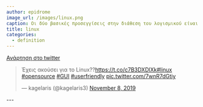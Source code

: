 ```yaml
---
author: epidrome
image_url: /images/linux.png
caption: Οι δύο βασικές προσεγγίσεις στην διάθεση του λογισμικού είναι αυτή του ανοικτού (π.χ., Linux) και του κλειστού κώδικα (π.χ., Microsoft Windows), οι οποίες εμφανίζονται ως αντίπαλες, αλλά σε κάποιες περιπτώσεις μπορούν να λειτουργούν και συμπληρωματικά όπως στην περίπτωση του λογισμικού Apache. Το πιο ενδιαφέρον όμως είναι ότι μια συλλογική προσπάθεια όπως το Linux που δεν έχει στόχο το κέρδος, μπορεί και παράγει ένα αποτέλεσμα εφάμιλλο των εμπορικών.
title: linux
categories:
  - definition
---
```

[Ανάρτηση στο twitter](https://twitter.com/kagelaris3/status/1192928238240194563?s=20)
  
<blockquote class="twitter-tweet"><p lang="el" dir="ltr">Έχεις ακούσει για το Linux??<a href="https://t.co/c7B3DXDlXk">https://t.co/c7B3DXDlXk</a><a href="https://twitter.com/hashtag/linux?src=hash&amp;ref_src=twsrc%5Etfw">#linux</a> <a href="https://twitter.com/hashtag/opensource?src=hash&amp;ref_src=twsrc%5Etfw">#opensource</a> <a href="https://twitter.com/hashtag/GUI?src=hash&amp;ref_src=twsrc%5Etfw">#GUI</a> <a href="https://twitter.com/hashtag/userfriendly?src=hash&amp;ref_src=twsrc%5Etfw">#userfriendly</a> <a href="https://t.co/7wnR7dGtiy">pic.twitter.com/7wnR7dGtiy</a></p>&mdash; kagelaris (@kagelaris3) <a href="https://twitter.com/kagelaris3/status/1192928238240194563?ref_src=twsrc%5Etfw">November 8, 2019</a></blockquote> <script async src="https://platform.twitter.com/widgets.js" charset="utf-8"></script> 
---
